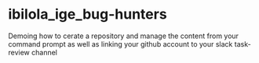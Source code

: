 # ibilola_ige_bug-hunters
Demoing how to cerate a repository and manage the content from your command prompt as well as linking your github account  to your slack task-review channel
